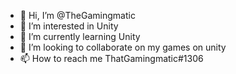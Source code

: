 - 👋 Hi, I’m @TheGamingmatic
- 👀 I’m interested in Unity
- 🌱 I’m currently learning Unity
- 💞️ I’m looking to collaborate on my games on unity
- 📫 How to reach me ThatGamingmatic#1306

<!---
TheGamingmatic/TheGamingmatic is a ✨ special ✨ repository because its `README.md` (this file) appears on your GitHub profile.
You can click the Preview link to take a look at your changes.
--->
